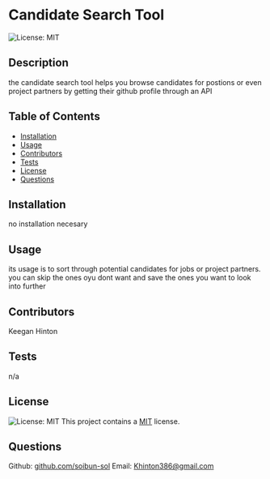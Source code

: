 # Candidate Search Tool

  ![License: MIT](https://img.shields.io/badge/License-MIT-yellow.svg)

  ## Description
  the candidate search tool helps you browse candidates for postions or even project partners by getting their github profile through an API

  ## Table of Contents
  - [Installation](#installation)
  - [Usage](#usage)
  - [Contributors](#contributors)
  - [Tests](#tests)
  - [License](#license)
  - [Questions](#questions)

  ## Installation
  no installation necesary

  ## Usage
  its usage is to sort through potential candidates for jobs or project partners. you can skip the ones oyu dont want and save the ones you want to look into further

  ## Contributors
  Keegan Hinton

  ## Tests
  n/a

  ## License
   ![License: MIT](https://img.shields.io/badge/License-MIT-yellow.svg)
     This project contains a [MIT](https://opensource.org/licenses/MIT) license.

  ## Questions
  Github: [github.com/soibun-sol](https://github.com/github.com/soibun-sol)
  Email: Khinton386@gmail.com
  